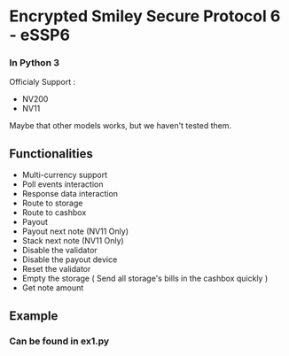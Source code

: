 # Encrypted Smiley Secure Protocol 6 - eSSP6

### In Python 3

Officialy Support : 
* NV200
* NV11

Maybe that other models works, but we haven't tested them.

## Functionalities

* Multi-currency support
* Poll events interaction
* Response data interaction
* Route to storage
* Route to cashbox
* Payout
* Payout next note (NV11 Only)
* Stack next note (NV11 Only)
* Disable the validator
* Disable the payout device
* Reset the validator
* Empty the storage ( Send all storage's bills in the cashbox quickly )
* Get note amount 

## Example
### Can be found in ex1.py
